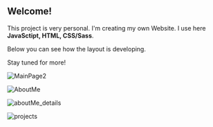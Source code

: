 ## Welcome! 
This project is very personal. I'm creating my own Website. 
I use here **JavaSctipt, HTML, CSS/Sass**.

Below you can see how the layout is developing.

Stay tuned for more!

![MainPage2](https://user-images.githubusercontent.com/43984219/135061133-a6f1ba01-0f97-4ba1-89d4-863257b9fcfc.png)


![AboutMe](https://user-images.githubusercontent.com/43984219/135915137-5c45e52c-fcf9-4cac-97ca-f9332afb5951.png)


![aboutMe_details](https://user-images.githubusercontent.com/43984219/136711373-ab97340d-2b5c-487b-a938-837d92a2ef07.png)


![projects](https://user-images.githubusercontent.com/43984219/136797640-7c21191d-1d0d-4fc8-8bf2-ecf40b89aa96.png)
